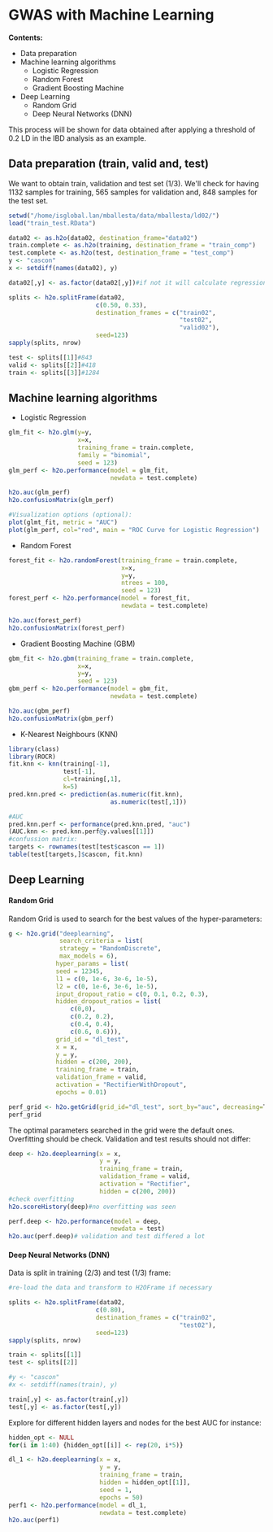 
# GWAS with Machine Learning

**Contents:**
- Data preparation
- Machine learning algorithms
  - Logistic Regression
  - Random Forest
  - Gradient Boosting Machine
- Deep Learning
  - Random Grid
  - Deep Neural Networks (DNN)

This process will be shown for data obtained after applying a threshold of 0.2 LD in the IBD analysis as an example.

## Data preparation (train, valid and, test)

We want to obtain train, validation and test set (1/3). We'll check for having 1132 samples for training, 565 samples for validation and, 848 samples for the test set. 


```R
setwd("/home/isglobal.lan/mballesta/data/mballesta/ld02/")
load("train_test.RData")

data02 <- as.h2o(data02, destination_frame="data02")
train.complete <- as.h2o(training, destination_frame = "train_comp")
test.complete <- as.h2o(test, destination_frame = "test_comp")
y <- "cascon"
x <- setdiff(names(data02), y)

data02[,y] <- as.factor(data02[,y])#if not it will calculate regression

splits <- h2o.splitFrame(data02,
                        c(0.50, 0.33),
                        destination_frames = c("train02",
                                               "test02",
                                               "valid02"),
                        seed=123)
sapply(splits, nrow)

test <- splits[[1]]#843
valid <- splits[[2]]#418
train <- splits[[3]]#1284
```

## Machine learning algorithms

* Logistic Regression


```R
glm_fit <- h2o.glm(y=y, 
                   x=x, 
                   training_frame = train.complete, 
                   family = "binomial", 
                   seed = 123)
glm_perf <- h2o.performance(model = glm_fit,
                            newdata = test.complete)

h2o.auc(glm_perf)
h2o.confusionMatrix(glm_perf)

#Visualization options (optional):
plot(glmt_fit, metric = "AUC")
plot(glm_perf, col="red", main = "ROC Curve for Logistic Regression")
```

* Random Forest


```R
forest_fit <- h2o.randomForest(training_frame = train.complete, 
                               x=x, 
                               y=y,
                               ntrees = 100, 
                               seed = 123)
forest_perf <- h2o.performance(model = forest_fit, 
                               newdata = test.complete)

h2o.auc(forest_perf)
h2o.confusionMatrix(forest_perf)
```

* Gradient Boosting Machine (GBM)


```R
gbm_fit <- h2o.gbm(training_frame = train.complete,
                   x=x,
                   y=y, 
                   seed = 123)
gbm_perf <- h2o.performance(model = gbm_fit,
                            newdata = test.complete)

h2o.auc(gbm_perf)
h2o.confusionMatrix(gbm_perf)
```

* K-Nearest Neighbours (KNN)


```R
library(class)
library(ROCR)
fit.knn <- knn(training[-1], 
               test[-1],
               cl=training[,1], 
               k=5)
pred.knn.pred <- prediction(as.numeric(fit.knn), 
                            as.numeric(test[,1]))

#AUC
pred.knn.perf <- performance(pred.knn.pred, "auc")
(AUC.knn <- pred.knn.perf@y.values[[1]])
#confussion matrix:
targets <- rownames(test[test$cascon == 1])
table(test[targets,]$cascon, fit.knn)
```

## Deep Learning

####  Random Grid

Random Grid is used to search for the best values of the hyper-parameters:


```R
g <- h2o.grid("deeplearning",
              search_criteria = list(
              strategy = "RandomDiscrete",
              max_models = 6),
             hyper_params = list(
             seed = 12345,
             l1 = c(0, 1e-6, 3e-6, 1e-5),
             l2 = c(0, 1e-6, 3e-6, 1e-5),
             input_dropout_ratio = c(0, 0.1, 0.2, 0.3),
             hidden_dropout_ratios = list(
                 c(0,0),
                 c(0.2, 0.2),
                 c(0.4, 0.4),
                 c(0.6, 0.6))),
             grid_id = "dl_test",
             x = x,
             y = y,
             hidden = c(200, 200),
             training_frame = train,
             validation_frame = valid,
             activation = "RectifierWithDropout",
             epochs = 0.01)

perf_grid <- h2o.getGrid(grid_id="dl_test", sort_by="auc", decreasing=T)
perf_grid
```

The optimal parameters searched in the grid were the default ones. Overfitting should be check. Validation and test results should not differ:


```R
deep <- h2o.deeplearning(x = x,
                         y = y,
                         training_frame = train,
                         validation_frame = valid, 
                         activation = "Rectifier", 
                         hidden = c(200, 200))
#check overfitting
h2o.scoreHistory(deep)#no overfitting was seen

perf.deep <- h2o.performance(model = deep,
                            newdata = test)
h2o.auc(perf.deep)# validation and test differed a lot
```

#### Deep Neural Networks (DNN)

Data is split in training (2/3) and test (1/3) frame:

```R
#re-load the data and transform to H2OFrame if necessary

splits <- h2o.splitFrame(data02,
                        c(0.80),
                        destination_frames = c("train02",
                                               "test02"),
                        seed=123)
sapply(splits, nrow)

train <- splits[[1]]
test <- splits[[2]]

#y <- "cascon"
#x <- setdiff(names(train), y)

train[,y] <- as.factor(train[,y])
test[,y] <- as.factor(test[,y])
```

Explore for different hidden layers and nodes for the best AUC for instance:


```R
hidden_opt <- NULL
for(i in 1:40) {hidden_opt[[i]] <- rep(20, i*5)}

dl_1 <- h2o.deeplearning(x = x,
                         y = y,
                         training_frame = train,
                         hidden = hidden_opt[[1]],
                         seed = 1,
                         epochs = 50)
perf1 <- h2o.performance(model = dl_1, 
                         newdata = test.complete)
h2o.auc(perf1)
```
